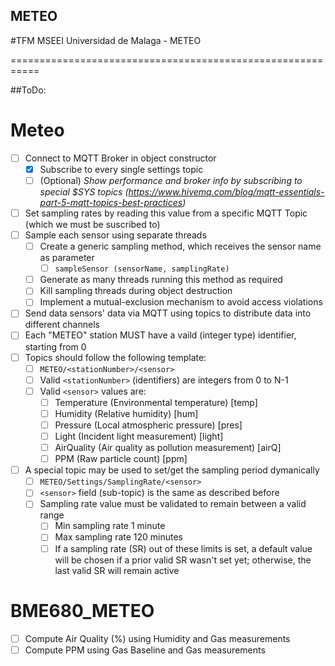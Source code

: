 ## METEO
#TFM MSEEI Universidad de Malaga - METEO

===========================================================


##ToDo:
# Meteo
- [ ] Connect to MQTT Broker in object constructor
	* [x] Subscribe to every single settings topic
	* [ ] \(Optional) _Show performance and broker info by subscribing to special $SYS topics (https://www.hivemq.com/blog/mqtt-essentials-part-5-mqtt-topics-best-practices)_
- [ ] Set sampling rates by reading this value from a specific MQTT Topic (which we must be suscribed to)
- [ ] Sample each sensor using separate threads
	* [ ] Create a generic sampling method, which receives the sensor name as parameter
		- [ ] ```sampleSensor (sensorName, samplingRate)```
	* [ ] Generate as many threads running this method as required
	* [ ] Kill sampling threads during object destruction
	* [ ] Implement a mutual-exclusion mechanism to avoid access violations
- [ ] Send data sensors' data via MQTT using topics to distribute data into different channels
- [ ] Each "METEO" station MUST have a vaild (integer type) identifier, starting from 0
- [ ] Topics should follow the following template:
	* [ ] ```METEO/<stationNumber>/<sensor>```
	* [ ] Valid ```<stationNumber>``` (identifiers) are integers from 0 to N-1
	* [ ] Valid ```<sensor>``` values are:
		- [ ] Temperature (Environmental temperature) [temp]
		- [ ] Humidity (Relative humidity) [hum]
		- [ ] Pressure (Local atmospheric pressure) [pres]
		- [ ] Light (Incident light measurement) [light]
		- [ ] AirQuality (Air quality as pollution measurement) [airQ]
		- [ ] PPM (Raw particle count) [ppm]
- [ ] A special topic may be used to set/get the sampling period dymanically
	* [ ] ```METEO/Settings/SamplingRate/<sensor>```
	* [ ] ```<sensor>``` field (sub-topic) is the same as described before
	* [ ] Sampling rate value must be validated to remain between a valid range
		- [ ] Min sampling rate 1 minute
		- [ ] Max sampling rate 120 minutes
		- [ ] If a sampling rate (SR) out of these limits is set, a default value will be chosen if a prior valid SR wasn't set yet; otherwise, the last valid SR will remain active
		
# BME680_METEO
- [ ] Compute Air Quality (%) using Humidity and Gas measurements
- [ ] Compute PPM using Gas Baseline and Gas measurements
